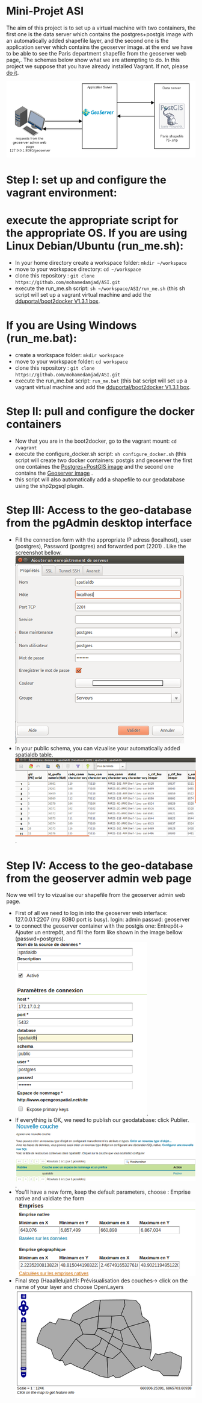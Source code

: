 Mini-Projet ASI
=======
The aim of this project is to set up a virtual machine with two containers, the first one is the data server which contains the postgres+postgis image with an automatically added shapefile layer, and the second one is the application server which contains the geoserver image.
at the end we have to be able to see the Paris department shapefile from the geoserver web page,. The schemas below show what we are attempting to do.
In this project we suppose that you have already installed Vagrant. If not, please [do it](https://docs.vagrantup.com/v2/installation/).

![Alt text](images/diagramme1.png?raw=true)

Step I: set up and configure the vagrant environment:
====
execute the appropriate script for the appropriate OS.
If you are using Linux Debian/Ubuntu (run_me.sh):
=
- In your home directory create a workspace folder: `mkdir ~/workspace`
- move to your workspace directory: `cd ~/workspace`
- clone this repository : `git clone https://github.com/mohamedamjad/ASI.git`
- execute the run_me.sh script: `sh ~/workspace/ASI/run_me.sh` (this sh script will set up a vagrant virtual machine and add the [dduportal/boot2docker V1.3.1 box](https://vagrantcloud.com/dduportal/boxes/boot2docker/versions).

If you are Using Windows (run_me.bat):
=
- create a workspace folder: `mkdir workspace`
- move to your workspace folder: `cd workspace`
- clone this repository : `git clone https://github.com/mohamedamjad/ASI.git`
- execute the run_me.bat script: `run_me.bat` (this bat script will set up a vagrant virtual machine and add the [dduportal/boot2docker V1.3.1 box](https://vagrantcloud.com/dduportal/boxes/boot2docker/versions).

Step II: pull and configure the docker containers
====

- Now that you are in the boot2docker, go to the vagrant mount: `cd /vagrant`
- execute the configure_docker.sh script: `sh configure_docker.sh` (this script will create two docker containers: postgis and geoserver the first one containes the [Postgres+PostGIS image](https://registry.hub.docker.com/u/jamesbrink/postgresql/) and the second one contains the [Geoserver image](https://registry.hub.docker.com/u/kartoza/geoserver/) .
- this script will also automatically add a shapefile to our geodatabase using the shp2pgsql plugin.

Step III: Access to the geo-database from the pgAdmin desktop interface
====

- Fill the connection form with the appropriate IP adress (localhost), user (postgres), Password (postgres) and forwarded port (2201) . Like the screenshot bellow.
![pgadmin3](images/pgadmin1.png)
- In your public schema, you can vizualise your automatically added spatialdb table.
![pgadmin_table](images/atribute_table.png).

Step IV: Access to the geo-database from the geoserver admin web page
====
Now we will try to vizualise our shapefile from the geoserver admin web page.
- First of all we need to log in into the geoserver web interface: 127.0.0.1:2207 (my 8080 port is busy).
login: admin
passwd: geoserver
- to connect the geoserver container with the postgis one: Entrepôt-> Ajouter un entrepôt, and fill the form like shown in the image bellow (passwd=postgres).
![details de connexion](images/geoserver_1.png).
- If everything is OK, we need to publish our geodatabase: click Publier.
![connexion réussit](images/geoserver_2.png).
- You'll have a new form, keep the default parameters, choose : Emprise native and valdiate the form
![emprise](images/geoserver_3.png)
- Final step (Haaallelujah!!): Prévisualisation des couches-> click on the name of your layer and choose OpenLayers
![shapefile](images/geoserver_5.png)
